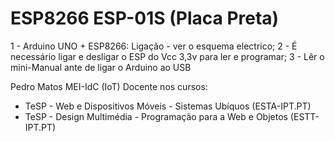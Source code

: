 # ESP8266 ESP-01S (Placa Preta)


1 - Arduino UNO + ESP8266: Ligação - ver o esquema electrico;
2 - É necessário ligar e desligar o ESP do Vcc 3,3v para ler e programar;
3 - Lêr o mini-Manual ante de ligar o Arduino ao USB





Pedro Matos
MEI-IdC (IoT)
Docente nos cursos:
- TeSP - Web e Dispositivos Móveis - Sistemas Ubíquos (ESTA-IPT.PT)
- TeSP - Design Multimédia - Programação para a Web e Objetos (ESTT-IPT.PT)
